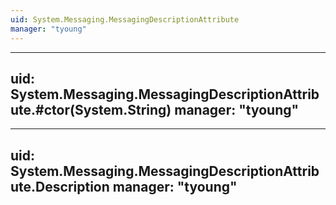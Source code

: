 ```yaml
---
uid: System.Messaging.MessagingDescriptionAttribute
manager: "tyoung"
---
```


---
uid: System.Messaging.MessagingDescriptionAttribute.#ctor(System.String)
manager: "tyoung"
---

---
uid: System.Messaging.MessagingDescriptionAttribute.Description
manager: "tyoung"
---
